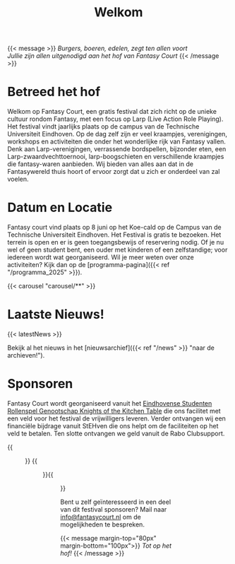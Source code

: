 ﻿---
title: Welkom
og:
  description: "Fantasy Court - Een gratis fantasy festival in Eindhoven"
resources:
    # Carousel resources are displayed in alphabetical order in the carousel.
  - src: "fc-2022-muziek.jpg"
    name: "carousel/image-00"
    title: "Fantasy Court muziekoptreden 2022"
  - src: "fc-2022-balfolk.jpg"
    name: "carousel/image-01"
    title: "Fantasy Court balfolk 2022"
  - src: "fc-2022-workshop.jpg"
    name: "carousel/image-02"
    title: "Fantasy Court Balfolk workshop en markt 2022"
  - src: "fc-2022-staal.jpg"
    name: "carousel/image-03"
    title: "Fantasy Court zwaardvecht-demo met staal 2022"
  - src: "fc-2022-waaiers.jpg"
    name: "carousel/image-04"
    title: "Fantasy Court waaiers 2022"
  - src: "fc-2022-boogschieten.jpg"
    name: "carousel/image-05"
    title: "Fantasy Court boogschieten 2022"
  - src: "fc-2018-boogschieten.png"
    name: "carousel/image-06"
    title: "Fantasy Court boogschieten 2018"
  - src: "fc-2022-kleerhaak-workshop.jpg"
    name: "carousel/image-07"
    title: "Fantasy Court rek-en-strek workshop 2022"
  - src: "fc-2022-veld.jpg"
    name: "carousel/image-08"
    title: "Fantasy Court 2022"
  - src: "fc-2022-crew.jpg"
    name: "carousel/image-09"
    title: "Fantasy Court Organisatie en Vrijwilligers 2022"
---

{{< message >}}
  _Burgers, boeren, edelen, zegt ten allen voort_ \
  _Jullie zijn allen uitgenodigd aan het hof van Fantasy Court_
{{< /message >}}

# Betreed het hof
Welkom op Fantasy Court, een gratis festival dat zich richt op de unieke cultuur rondom Fantasy, met een focus op Larp (Live Action Role Playing). Het festival vindt jaarlijks plaats op de campus van de Technische Universiteit Eindhoven. Op de dag zelf zijn er veel kraampjes, verenigingen, workshops en activiteiten die onder het wonderlijke rijk van Fantasy vallen. Denk aan Larp-verenigingen, verrassende bordspellen, bijzonder eten, een Larp-zwaardvechttoernooi, larp-boogschieten en verschillende kraampjes die fantasy-waren aanbieden. Wij bieden van alles aan dat in de Fantasywereld thuis hoort of ervoor zorgt dat u zich er onderdeel van zal voelen.

# Datum en Locatie

Fantasy court vind plaats op 8 juni op het Koe-cald op de Campus van de Technische Universiteit Eindhoven. Het Festival is gratis te bezoeken. Het terrein is open en er is geen toegangsbewijs of reservering nodig. Of je nu wel of geen student bent, een ouder met kinderen of een zelfstandige; voor iedereen wordt wat georganiseerd. Wil je meer weten over onze activiteiten? Kijk dan op de [programma-pagina]({{< ref "/programma_2025" >}}).

{{< carousel "carousel/**" >}}


# Laatste Nieuws!

{{< latestNews >}}

Bekijk al het nieuws in het [nieuwsarchief]({{< ref "/news" >}} "naar de archieven!").
 

# Sponsoren

Fantasy Court wordt georganiseerd vanuit het [Eindhovense Studenten Rollenspel Genootschap Knights of the Kitchen Table](https://kotkt.nl) die ons facilitet met een veld voor het festival de vrijwilligers leveren. Verder ontvangen wij een financiële bijdrage vanuit StEHven die ons helpt om de faciliteiten op het veld te betalen. Ten slotte ontvangen we geld vanuit de Rabo Clubsupport.  

{{<figure src="/images/Knights_logo.png" alt="ESRG Knights of the Kitchen Table Logo" height="180" >}} {{<figure src="/images/Sponsor_Rabobank.png" alt="Rabobank" height="180" >}}{{<figure src="/images/logo stehven.png" alt="StEHven" height="180" >}} 

Bent u zelf geïnteresseerd in een deel van dit festival sponsoren? Mail naar info@fantasycourt.nl om de mogelijkheden te bespreken.

{{< message margin-top="80px" margin-bottom="100px">}}
_Tot op het hof!_
{{< /message >}}
